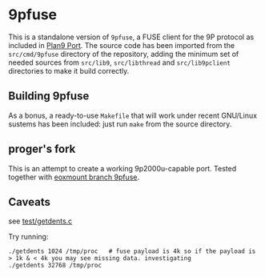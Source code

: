 9pfuse
======

This is a standalone version of `9pfuse`, a FUSE client for the 9P protocol
as included in [Plan9 Port](http://swtch.com/plan9port). The source code has
been imported from the `src/cmd/9pfuse` directory of the repository, adding
the minimum set of needed sources from `src/lib9`, `src/libthread` and
`src/lib9pclient` directories to make it build correctly.


Building 9pfuse
---------------

As a bonus, a ready-to-use `Makefile` that will work under recent GNU/Linux
sustems has been included: just run `make` from the source directory.


proger's fork
-------------

This is an attempt to create a working 9p2000u-capable port.
Tested together with [eoxmount branch 9pfuse](//github.com/proger/eoxmount/tree/9pfuse).

Caveats
-------

see [test/getdents.c](./test/getdents.c)

Try running:

```
./getdents 1024 /tmp/proc   # fuse payload is 4k so if the payload is > 1k & < 4k you may see missing data. investigating
./getdents 32768 /tmp/proc
```

